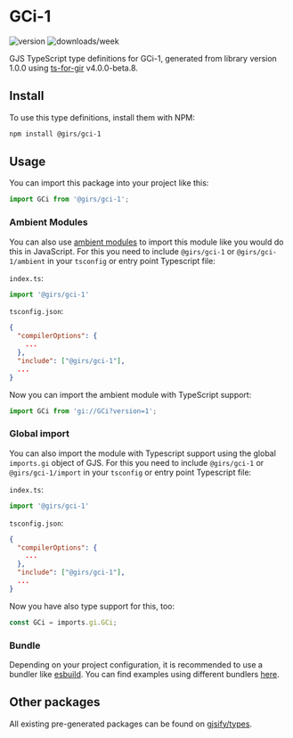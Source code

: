 
# GCi-1

![version](https://img.shields.io/npm/v/@girs/gci-1)
![downloads/week](https://img.shields.io/npm/dw/@girs/gci-1)


GJS TypeScript type definitions for GCi-1, generated from library version 1.0.0 using [ts-for-gir](https://github.com/gjsify/ts-for-gir) v4.0.0-beta.8.


## Install

To use this type definitions, install them with NPM:
```bash
npm install @girs/gci-1
```

## Usage

You can import this package into your project like this:
```ts
import GCi from '@girs/gci-1';
```

### Ambient Modules

You can also use [ambient modules](https://github.com/gjsify/ts-for-gir/tree/main/packages/cli#ambient-modules) to import this module like you would do this in JavaScript.
For this you need to include `@girs/gci-1` or `@girs/gci-1/ambient` in your `tsconfig` or entry point Typescript file:

`index.ts`:
```ts
import '@girs/gci-1'
```

`tsconfig.json`:
```json
{
  "compilerOptions": {
    ...
  },
  "include": ["@girs/gci-1"],
  ...
}
```

Now you can import the ambient module with TypeScript support: 

```ts
import GCi from 'gi://GCi?version=1';
```

### Global import

You can also import the module with Typescript support using the global `imports.gi` object of GJS.
For this you need to include `@girs/gci-1` or `@girs/gci-1/import` in your `tsconfig` or entry point Typescript file:

`index.ts`:
```ts
import '@girs/gci-1'
```

`tsconfig.json`:
```json
{
  "compilerOptions": {
    ...
  },
  "include": ["@girs/gci-1"],
  ...
}
```

Now you have also type support for this, too:

```ts
const GCi = imports.gi.GCi;
```

### Bundle

Depending on your project configuration, it is recommended to use a bundler like [esbuild](https://esbuild.github.io/). You can find examples using different bundlers [here](https://github.com/gjsify/ts-for-gir/tree/main/examples).

## Other packages

All existing pre-generated packages can be found on [gjsify/types](https://github.com/gjsify/types).

